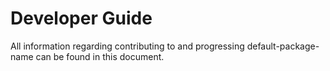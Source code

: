 # Developer Guide

All information regarding contributing to and progressing default-package-name can be found in this document.
